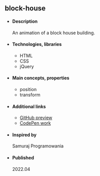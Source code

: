 
## block-house

- #### Description
  An animation of a block house building.

- #### Technologies, libraries
  - HTML
  - CSS
  - jQuery

- #### Main concepts, properties
  - position 
  - transform

- #### Additional links
  - [GitHub preview](https://htmlpreview.github.io/?https://github.com/tadeg/website-design/blob/main/pr0003-block-house/index.html)
  - [CodePen work](https://codepen.io/tadeT/pen/BaJeGvZ)
    
- #### Inspired by
    Samuraj Programowania

- #### Published 
    2022.04




